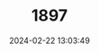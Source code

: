 ---
title: "1897"
category: "Apodemus latronum"
draft: false
date: 2024-02-22 13:03:49
languages:
  English: ["Sichuan Field Mouse", "Large-eared Field Mouse"]
  Chinese: ["Da'Er Jishu"]
  German: ["Sichuan-Waldmaus"]
---